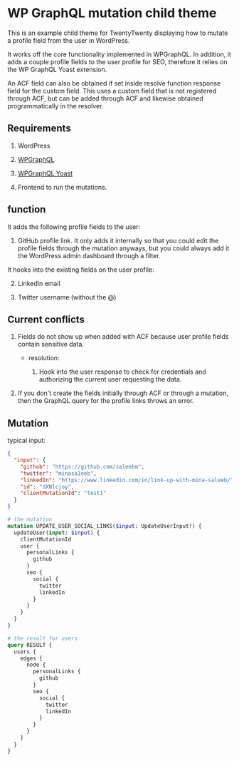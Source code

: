 # WP GraphQL mutation child theme

This is an example child theme for TwentyTwenty displaying how to mutate a profile field from the user in WordPress.

It works off the core functionality implemented in WPGraphQL. In addition, it adds a couple profile fields to the user profile for SEO, therefore it relies on the WP GraphQL Yoast extension.

An ACF field can also be obtained if set inside resolve function response field for the custom field. This uses a custom field that is not registered through ACF, but can be added through ACF and likewise obtained programmatically in the resolver.

## Requirements

1. WordPress

2. [WPGraphQL](https://github.com/wp-graphql/wp-graphql)

3. [WPGraphQL Yoast](https://github.com/ashhitch/wp-graphql-yoast-seo)

4. Frontend to run the mutations.

## function

It adds the following profile fields to the user:

1. GitHub profile link. It only adds it internally so that you could edit the profile fields through the mutation anyways, but you could always add it the WordPress admin dashboard through a filter.

It hooks into the existing fields on the user profile:

2. LinkedIn email

3. Twitter username (without the @)

## Current conflicts

1. Fields do not show up when added with ACF because user profile fields contain sensitive data.

    - resolution:
    
        1. Hook into the user response to check for credentials and authorizing the current user requesting the data.
        
2. If you don't create the fields initially through ACF or through a mutation, then the GraphQL query for the profile links throws an error. 

## Mutation

typical input:
```json
{
  "input": {
    "github": "https://github.com/saleebm",
    "twitter": "minasa1eeb",
    "linkedIn": "https://www.linkedin.com/in/link-up-with-mina-saleeb/",
    "id": "dXNlcjoy",
    "clientMutationId": "test1"
  }
}
```

```graphql
# the mutation
mutation UPDATE_USER_SOCIAL_LINKS($input: UpdateUserInput!) {
  updateUser(input: $input) {
    clientMutationId
    user {
      personalLinks {
        github
      }
      seo {
        social {
          twitter
          linkedIn
        }
      }
    }
  }
}

# the result for users
query RESULT {
  users {
    edges {
      node {
        personalLinks {
          github
        }
        seo {
          social {
            twitter
            linkedIn
          }
        }
      }
    }
  }
}

```
